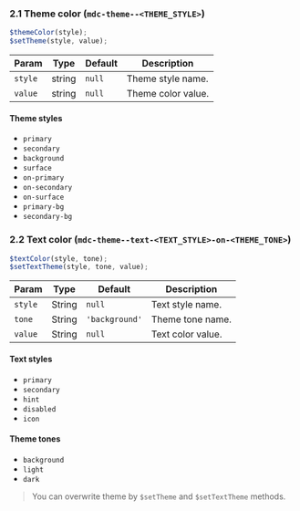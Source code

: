 ### 2.1 Theme color (`mdc-theme--<THEME_STYLE>`)

```js
$themeColor(style);
$setTheme(style, value);
```

| Param   | Type   | Default | Description        |
| ------- | ------ | ------- | ------------------ |
| `style` | string | `null`  | Theme style name.  |
| `value` | string | `null`  | Theme color value. |

#### Theme styles

- `primary`
- `secondary`
- `background`
- `surface`
- `on-primary`
- `on-secondary`
- `on-surface`
- `primary-bg`
- `secondary-bg`

### 2.2 Text color (`mdc-theme--text-<TEXT_STYLE>-on-<THEME_TONE>`)

```js
$textColor(style, tone);
$setTextTheme(style, tone, value);
```

| Param   | Type   | Default        | Description       |
| ------- | ------ | -------------- | ----------------- |
| `style` | String | `null`         | Text style name.  |
| `tone`  | String | `'background'` | Theme tone name.  |
| `value` | String | `null`         | Text color value. |

#### Text styles

- `primary`
- `secondary`
- `hint`
- `disabled`
- `icon`

#### Theme tones

- `background`
- `light`
- `dark`

> You can overwrite theme by `$setTheme` and `$setTextTheme` methods.
